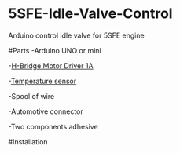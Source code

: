 # 5SFE-Idle-Valve-Control
Arduino control idle valve for 5SFE engine

#Parts
-Arduino UNO or mini

-[H-Bridge Motor Driver 1A](https://www.sparkfun.com/products/315)

-[Temperature sensor](https://www.sparkfun.com/products/14049)

-Spool of wire

-Automotive connector

-Two components adhesive

#Installation
